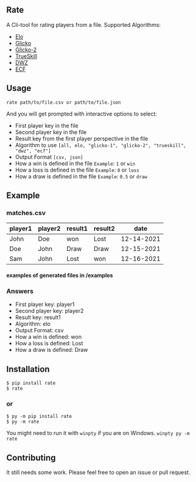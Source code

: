 ## Rate
A Cli-tool for rating players from a file.
Supported Algorithms:
- [Elo](https://en.wikipedia.org/wiki/Elo_rating_system)
- [Glicko](https://en.wikipedia.org/wiki/Glicko_rating_system)
- [Glicko-2](https://en.wikipedia.org/wiki/Glicko-2_rating_system)
- [TrueSkill](https://en.wikipedia.org/wiki/TrueSkill)
- [DWZ](https://en.wikipedia.org/wiki/DWZ_rating_system)
- [ECF](https://en.wikipedia.org/wiki/ECF_grading_system)

## Usage
```
rate path/to/file.csv or path/to/file.json
```
And you will get prompted with interactive options to select:
- First player key in the file
- Second player key in the file
- Result key from the first player perspective in the file
- Algorithm to use `[all, elo, "glicko-1", "glicko-2", "trueskill", "dwz", "ecf"]`
- Output Format `[csv, json]`
- How a win is defined in the file `Example`: `1` or `win` 
- How a loss is defined in the file `Example`: `0` or `loss` 
- How a draw is defined in the file `Example`: `0.5` or `draw` 
## Example
### matches.csv
| player1 | player2 | result1 | result2 | date       |
|---------|---------|---------|---------|------------|
| John    | Doe     | won     | Lost    | 12-14-2021 |
| Doe     | John    | Draw    | Draw    | 12-15-2021 |
| Sam     | John    | Lost    | won     | 12-16-2021 |
#### examples of generated files in /examples
### Answers
- First player key: player1
- Second player key: player2
- Result key: result1
- Algorithm: elo
- Output Format: csv
- How a win is defined: won
- How a loss is defined: Lost
- How a draw is defined: Draw

## Installation
```
$ pip install rate
$ rate
```
### or ###
```
$ py -m pip install rate
$ py -m rate
```
You might need to run it with `winpty` if you are on Windows.
```winpty py -m rate```

## Contributing
It still needs some work.
Please feel free to open an issue or pull request.